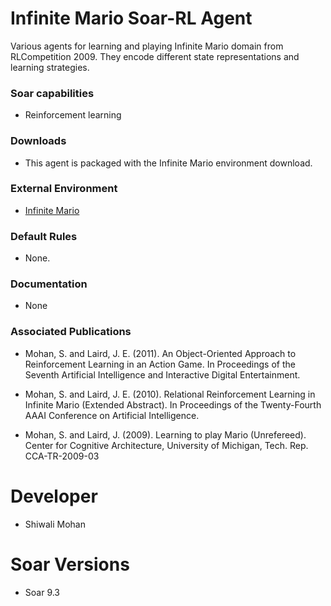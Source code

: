 # Infinite Mario Soar-RL Agent #

Various agents for learning and playing Infinite Mario domain from RLCompetition 2009. They encode different state representations and learning strategies.

### Soar capabilities ###
  * Reinforcement learning

### Downloads ###
  * This agent is packaged with the Infinite Mario environment download.

### External Environment ###
  * [Infinite Mario](Domains_InfiniteMario.md)

### Default Rules ###
  * None.

### Documentation ###
  * None

### Associated Publications ###
  * Mohan, S. and Laird, J. E. (2011). An Object-Oriented Approach to Reinforcement Learning in an Action Game. In Proceedings of the Seventh Artificial Intelligence and Interactive Digital Entertainment.

  * Mohan, S. and Laird, J. E. (2010). Relational Reinforcement Learning in Infinite Mario (Extended Abstract). In Proceedings of the Twenty-Fourth AAAI Conference on Artificial Intelligence.

  * Mohan, S. and Laird, J. (2009). Learning to play Mario (Unrefereed). Center for Cognitive Architecture, University of Michigan, Tech. Rep. CCA-TR-2009-03

# Developer #
  * Shiwali Mohan

# Soar Versions #
  * Soar 9.3
